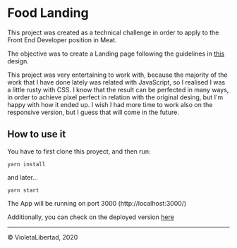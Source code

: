 # Food Landing

This project was created as a technical challenge in order to apply to the Front End Developer position in Meat. 

The objective was to create a Landing page following the guidelines in [this](https://bit.ly/2YTl3bV) design.

This project was very entertaining to work with, because the majority of the work that I have done lately was related with JavaScript, so I realised I was a little rusty with CSS. I know that the result can be perfected in many ways, in order to achieve pixel perfect in relation with the original desing, but I'm happy with how it ended up. I wish I had more time to work also on the responsive version, but I guess that will come in the future. 

## How to use it

You have to first clone this proyect, and then run:

```
yarn install
```

and later...

```
yarn start
```

The App will be running on port 3000 (http://localhost:3000/)

Additionally, you can check on the deployed version [here](https://violetalibertad.github.io/food-landing/)

---

© VioletaLibertad, 2020
